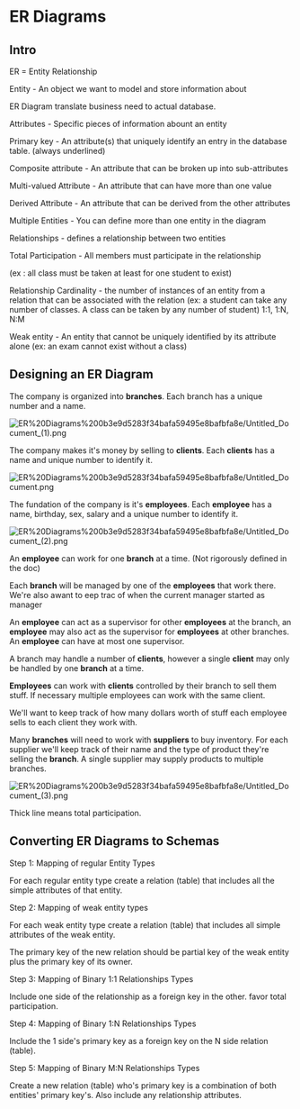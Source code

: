 # ER Diagrams

## Intro

ER = Entity Relationship

Entity - An object we want to model and store information about

ER Diagram translate business need to actual database.

Attributes - Specific pieces of information abount an entity

Primary key - An attribute(s) that uniquely identify an entry in the database table. (always underlined)

Composite attribute - An attribute that can be broken up into sub-attributes

Multi-valued Attribute - An attribute that can have more than one value

Derived Attribute - An attribute that can be derived from the other attributes

Multiple Entities - You can define more than one entity in the diagram

Relationships - defines a relationship between two entities

Total Participation - All members must participate in the relationship

(ex : all class must be taken at least for one student to exist)

Relationship Cardinality - the number of instances of an entity from a relation that can be associated with the relation (ex: a student can take any number of classes. A class can be taken by any number of student) 1:1, 1:N, N:M

Weak entity - An entity that cannot be uniquely identified by its attribute alone (ex: an exam cannot exist without a class)

## Designing an ER Diagram

The company is organized into **branches**. Each branch has a unique number and a name.

![ER%20Diagrams%200b3e9d5283f34bafa59495e8bafbfa8e/Untitled_Document_(1).png](ER%20Diagrams%200b3e9d5283f34bafa59495e8bafbfa8e/Untitled_Document_(1).png)

The company makes it's money by selling to **clients**. Each **clients** has a name and unique number to identify it.

![ER%20Diagrams%200b3e9d5283f34bafa59495e8bafbfa8e/Untitled_Document.png](ER%20Diagrams%200b3e9d5283f34bafa59495e8bafbfa8e/Untitled_Document.png)

The fundation of the company is it's **employees**. Each **employee** has a name, birthday, sex, salary and a unique number to identify it.

![ER%20Diagrams%200b3e9d5283f34bafa59495e8bafbfa8e/Untitled_Document_(2).png](ER%20Diagrams%200b3e9d5283f34bafa59495e8bafbfa8e/Untitled_Document_(2).png)

An **employee** can work for one **branch** at a time. (Not rigorously defined in the doc)

Each **branch** will be managed by one of the **employees** that work there. We're also awant to eep trac of when the current manager started as manager

An **employee** can act as a supervisor for other **employees** at the branch, an **employee** may also act as the supervisor for **employees** at other branches. An **employee** can have at most one supervisor.

A branch may handle a number of **clients**, however a single **client** may only be handled by one **branch** at a time.

**Employees** can work with **clients** controlled by their branch to sell them stuff. If necessary multiple employees can work with the same client.

We'll want to keep track of how many dollars worth of stuff each employee sells to each client they work with.

Many **branches** will need to work with **suppliers** to buy inventory. For each supplier we'll keep track of their name and the type of product they're selling the **branch**. A single supplier may supply products to multiple branches.

![ER%20Diagrams%200b3e9d5283f34bafa59495e8bafbfa8e/Untitled_Document_(3).png](ER%20Diagrams%200b3e9d5283f34bafa59495e8bafbfa8e/Untitled_Document_(3).png)

Thick line means total participation.

## Converting ER Diagrams to Schemas

Step 1: Mapping of regular Entity Types

For each regular entity type create a relation (table) that includes all the simple attributes of that entity.

Step 2: Mapping of weak entity types 

For each weak entity type create a relation (table) that includes all simple attributes of the weak entity.

The primary key of the new relation should be partial key of the weak entity plus the primary key of its owner.

Step 3: Mapping of Binary 1:1 Relationships Types

Include one side of the relationship as a foreign key in the other. favor total participation.

Step 4: Mapping of Binary 1:N Relationships Types

Include the 1 side's primary key as a foreign key on the N side relation (table).

Step 5: Mapping of Binary M:N Relationships Types

Create a new relation (table) who's primary key is a combination of both entities' primary key's. Also include any relationship attributes.